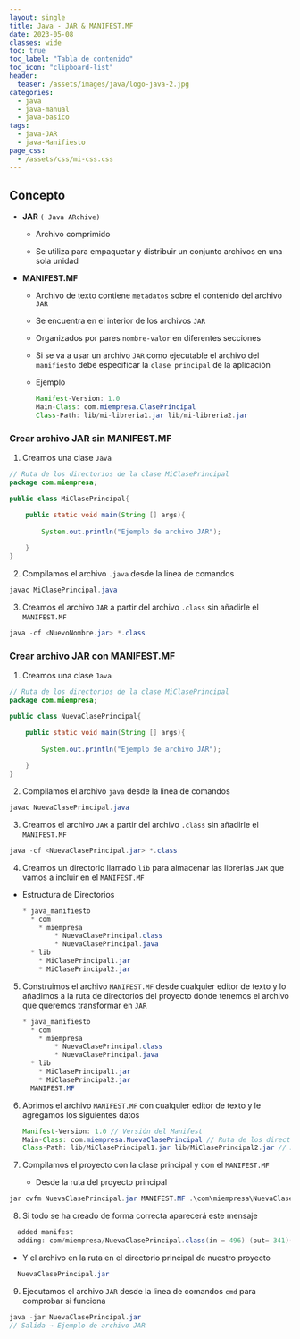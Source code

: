 ```yaml
---
layout: single
title: Java - JAR & MANIFEST.MF
date: 2023-05-08
classes: wide
toc: true
toc_label: "Tabla de contenido"
toc_icon: "clipboard-list"
header:
  teaser: /assets/images/java/logo-java-2.jpg
categories:
  - java
  - java-manual
  - java-basico
tags:
  - java-JAR
  - java-Manifiesto
page_css: 
  - /assets/css/mi-css.css
---
```


## Concepto

* **JAR** ``( Java ARchive)``  

  * Archivo comprimido 
  
  * Se utiliza para empaquetar y distribuir un conjunto archivos en una sola unidad
  
* **MANIFEST.MF**

  * Archivo de texto contiene ``metadatos`` sobre el contenido del archivo ``JAR``

  * Se encuentra en el interior de los archivos ``JAR``

  * Organizados por pares ``nombre-valor`` en diferentes secciones

  * Si se va a usar un archivo ``JAR`` como ejecutable el archivo del ``manifiesto`` debe especificar la ``clase principal`` de la aplicación

  * Ejemplo

    ```java
    Manifest-Version: 1.0
    Main-Class: com.miempresa.ClasePrincipal
    Class-Path: lib/mi-libreria1.jar lib/mi-libreria2.jar
    ```

### Crear archivo JAR sin MANIFEST.MF

1. Creamos una clase ``Java`` 

```java
// Ruta de los directorios de la clase MiClasePrincipal
package com.miempresa;

public class MiClasePrincipal{

	public static void main(String [] args){
	
		System.out.println("Ejemplo de archivo JAR");
	
	}
}
```

2. Compilamos el archivo ``.java`` desde la linea de comandos

```java
javac MiClasePrincipal.java
```

3. Creamos el archivo ``JAR`` a partir del archivo ``.class`` sin añadirle el ``MANIFEST.MF``

```java
java -cf <NuevoNombre.jar> *.class
```

### Crear archivo JAR con MANIFEST.MF

1. Creamos una clase ``Java`` 

```java
// Ruta de los directorios de la clase MiClasePrincipal
package com.miempresa;

public class NuevaClasePrincipal{

	public static void main(String [] args){
	
		System.out.println("Ejemplo de archivo JAR");
	
	}
}
```

2. Compilamos el archivo ``java`` desde la linea de comandos

```java
javac NuevaClasePrincipal.java
```

3. Creamos el archivo ``JAR`` a partir del archivo ``.class`` sin añadirle el ``MANIFEST.MF``

```java
java -cf <NuevaClasePrincipal.jar> *.class
```

4. Creamos un directorio llamado ``lib`` para almacenar las librerias ``JAR`` que vamos a incluir en el ``MANIFEST.MF``

  * Estructura de Directorios 

    ```java
    * java_manifiesto
      * com
        * miempresa
            * NuevaClasePrincipal.class
            * NuevaClasePrincipal.java
      * lib
        * MiClasePrincipal1.jar
        * MiClasePrincipal2.jar
    ```

5. Construimos el archivo ``MANIFEST.MF`` desde cualquier editor de texto y lo añadimos a la ruta de directorios del proyecto donde tenemos el archivo que queremos transformar en ``JAR``

    ```java
    * java_manifiesto
      * com
        * miempresa
            * NuevaClasePrincipal.class
            * NuevaClasePrincipal.java
      * lib
        * MiClasePrincipal1.jar
        * MiClasePrincipal2.jar
      MANIFEST.MF        
    ```

6. Abrimos el archivo ``MANIFEST.MF`` con cualquier editor de texto y le agregamos los siguientes datos

    ```java
    Manifest-Version: 1.0 // Versión del Manifest 
    Main-Class: com.miempresa.NuevaClasePrincipal // Ruta de los directorios de la clase principal
    Class-Path: lib/MiClasePrincipal1.jar lib/MiClasePrincipal2.jar // Archivos JAR externos que usará el proyecto
    ```

7. Compilamos el proyecto con la clase principal y con el ``MANIFEST.MF``

    * Desde la ruta del proyecto principal

```java
jar cvfm NuevaClasePrincipal.jar MANIFEST.MF .\com\miempresa\NuevaClasePrincipal.class 
```

8. Si todo se ha creado de forma correcta aparecerá este mensaje

```java
  added manifest
  adding: com/miempresa/NuevaClasePrincipal.class(in = 496) (out= 341)(deflated 31%)
```

  * Y el archivo en la ruta en el directorio principal de nuestro proyecto

```java
  NuevaClasePrincipal.jar
```

9. Ejecutamos el archivo ``JAR`` desde la linea de comandos ``cmd`` para comprobar si funciona

```java
java -jar NuevaClasePrincipal.jar
// Salida → Ejemplo de archivo JAR    
```
